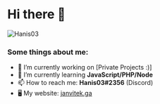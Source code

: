 # Hi there 👋
![Hanis03](https://janvitek.ga/img/logo.png)

### Some things about me:

- 🔭 I’m currently working on [Private Projects :)]
- 🌱 I’m currently learning **JavaScript/PHP/Node**
- 📫 How to reach me: **Hanis03#2356** (Discord)
- 🖥 My website: [janvitek.ga](https://janvitek.ga)
